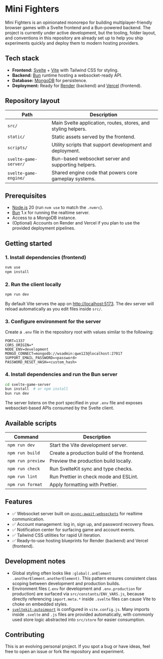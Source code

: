 # Mini Fighters

Mini Fighters is an opinionated monorepo for building multiplayer-friendly browser games with a Svelte frontend and a Bun-powered backend. The project is currently under active development, but the tooling, folder layout, and conventions in this repository are already set up to help you ship experiments quickly and deploy them to modern hosting providers.

## Tech stack

- **Frontend:** [Svelte](https://svelte.dev) + [Vite](https://vitejs.dev) with Tailwind CSS for styling.
- **Backend:** [Bun](https://bun.sh) runtime hosting a websocket-ready API.
- **Database:** [MongoDB](https://www.mongodb.com) for persistence.
- **Deployment:** Ready for [Render](https://render.com) (backend) and [Vercel](https://vercel.com) (frontend).

## Repository layout

| Path | Description |
| --- | --- |
| `src/` | Main Svelte application, routes, stores, and styling helpers. |
| `static/` | Static assets served by the frontend. |
| `scripts/` | Utility scripts that support development and deployment. |
| `svelte-game-server/` | Bun-based websocket server and supporting helpers. |
| `svelte-game-engine/` | Shared engine code that powers core gameplay systems. |

## Prerequisites

- [Node.js](https://nodejs.org) 20 (run `nvm use` to match the `.nvmrc`).
- [Bun](https://bun.sh) 1.x for running the realtime server.
- Access to a MongoDB instance.
- (Optional) Accounts on Render and Vercel if you plan to use the provided deployment pipelines.

## Getting started

### 1. Install dependencies (frontend)

```bash
nvm use
npm install
```

### 2. Run the client locally

```bash
npm run dev
```

By default Vite serves the app on <http://localhost:5173>. The dev server will reload automatically as you edit files inside `src/`.

### 3. Configure environment for the server

Create a `.env` file in the repository root with values similar to the following:

```dotenv
PORT=1337
CORS_ORIGIN=*
NODE_ENV=development
MONGO_CONNECT=mongodb://wsadmin:qwe123@localhost:27017
SUPPORT_EMAIL_PASSWORD=<password>
PASSWORD_RESET_HASH=<custom_hash>
```

### 4. Install dependencies and run the Bun server

```bash
cd svelte-game-server
bun install  # or npm install
bun run dev
```

The server listens on the port specified in your `.env` file and exposes websocket-based APIs consumed by the Svelte client.

## Available scripts

| Command | Description |
| --- | --- |
| `npm run dev` | Start the Vite development server. |
| `npm run build` | Create a production build of the frontend. |
| `npm run preview` | Preview the production build locally. |
| `npm run check` | Run SvelteKit sync and type checks. |
| `npm run lint` | Run Prettier in check mode and ESLint. |
| `npm run format` | Apply formatting with Prettier. |

## Features

- ✅ Websocket server built on [`async-await-websockets`](https://github.com/kkortes/async-await-websockets) for realtime communication.
- ✅ Account management: log in, sign up, and password recovery flows.
- ✅ Notification center for surfacing game and account events.
- ✅ Tailwind CSS utilities for rapid UI iteration.
- ✅ Ready-to-use hosting blueprints for Render (backend) and Vercel (frontend).

## Development notes

- Global styling often looks like `:global(.anElement .anotherElement.anotherElement)`. This pattern ensures consistent class scoping between development and production builds.
- Environment files (`.env` for development and `.env.production` for production) are surfaced via `src/constants/ENV_VARS.js`, because directly referencing `import.meta.*` inside `.svelte` files can cause Vite to choke on embedded styles.
- [`sveltekit-autoimport`](https://github.com/yuanchuan/sveltekit-autoimport) is configured in `vite.config.js`. Many imports inside `.svelte` and `.js` files are provided automatically, with commonly used store logic abstracted into `src/store` for easier consumption.

## Contributing

This is an evolving personal project. If you spot a bug or have ideas, feel free to open an issue or fork the repository and experiment.
